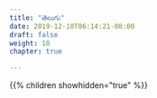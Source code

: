 ```yaml
---
title: "తెలుగు"
date: 2019-12-10T06:14:21-08:00
draft: false
weight: 10
chapter: true

---
```



{{% children showhidden="true" %}}
